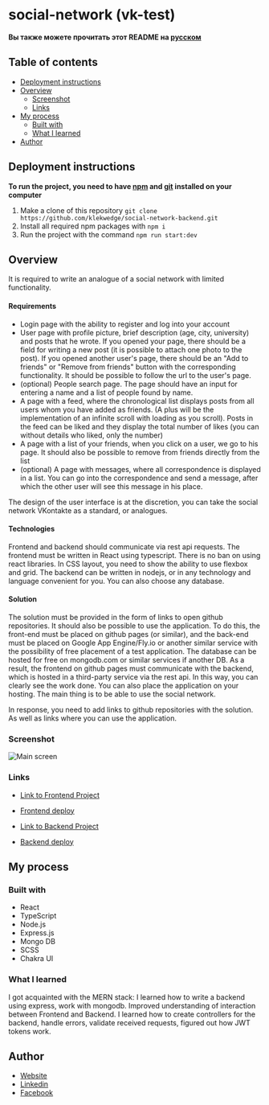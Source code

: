 # social-network (vk-test)

**Вы также можете прочитать этот README на [русском](https://github.com/klekwedge/social-network-backend/blob/main/README.md)**

## Table of contents

- [Deployment instructions](#deployment-instructions)
- [Overview](#overview)
  - [Screenshot](#screenshot)
  - [Links](#links)
- [My process](#my-process)
  - [Built with](#built-with)
  - [What I learned](#what-i-learned)
- [Author](#author)

## Deployment instructions

**To run the project, you need to have [npm](https://nodejs.org/en/) and [git](https://git-scm.com/downloads) installed on your computer**

1. Make a clone of this repository ```git clone https://github.com/klekwedge/social-network-backend.git```
2. Install all required npm packages with ```npm i```
3. Run the project with the command ```npm run start:dev```

## Overview

It is required to write an analogue of a social network with limited functionality.

#### Requirements

- Login page with the ability to register and log into your account
- User page with profile picture, brief description (age, city, university) and posts that he wrote. If you opened your page, there should be a field for writing a new post (it is possible to attach one photo to the post). If you opened another user's page, there should be an "Add to friends" or "Remove from friends" button with the corresponding functionality. It should be possible to follow the url to the user's page.
- (optional) People search page. The page should have an input for entering a name and a list of people found by name.
- A page with a feed, where the chronological list displays posts from all users whom you have added as friends. (A plus will be the implementation of an infinite scroll with loading as you scroll). Posts in the feed can be liked and they display the total number of likes (you can without details who liked, only the number)
- A page with a list of your friends, when you click on a user, we go to his page. It should also be possible to remove from friends directly from the list
- (optional) A page with messages, where all correspondence is displayed in a list. You can go into the correspondence and send a message, after which the other user will see this message in his place.

The design of the user interface is at the discretion, you can take the social network VKontakte as a standard, or analogues.

#### Technologies

Frontend and backend should communicate via rest api requests. The frontend must be written in React using typescript. There is no ban on using react libraries. In CSS layout, you need to show the ability to use flexbox and grid. The backend can be written in nodejs, or in any technology and language convenient for you. You can also choose any database.

#### Solution

The solution must be provided in the form of links to open github repositories. It should also be possible to use the application. To do this, the front-end must be placed on github pages (or similar), and the back-end must be placed on Google App Engine/Fly.io or another similar service with the possibility of free placement of a test application. The database can be hosted for free on mongodb.com or similar services if another DB. As a result, the frontend on github pages must communicate with the backend, which is hosted in a third-party service via the rest api. In this way, you can clearly see the work done. You can also place the application on your hosting. The main thing is to be able to use the social network.

In response, you need to add links to github repositories with the solution. As well as links where you can use the application.

### Screenshot

![Main screen](./preview/screenshot.png)

### Links

- [Link to Frontend Project](https://github.com/klekwedge/social-network-frontend)
- [Frontend deploy](https://klekwedge-social-network-frontend.vercel.app/)

- [Link to Backend Project](https://github.com/klekwedge/social-network-backend)
- [Backend deploy](https://social-network-backend-nbvt.onrender.com/posts)

## My process

### Built with

- React
- TypeScript
- Node.js
- Express.js
- Mongo DB
- SCSS
- Chakra UI

### What I learned

I got acquainted with the MERN stack: I learned how to write a backend using express, work with mongodb. Improved understanding of interaction between Frontend and Backend. I learned how to create controllers for the backend, handle errors, validate received requests, figured out how JWT tokens work.

## Author

- [Website](https://klekwedge-cv.vercel.app/)
- [Linkedin](https://www.linkedin.com/in/klekwedge/)
- [Facebook](https://www.facebook.com/klekwedge)

